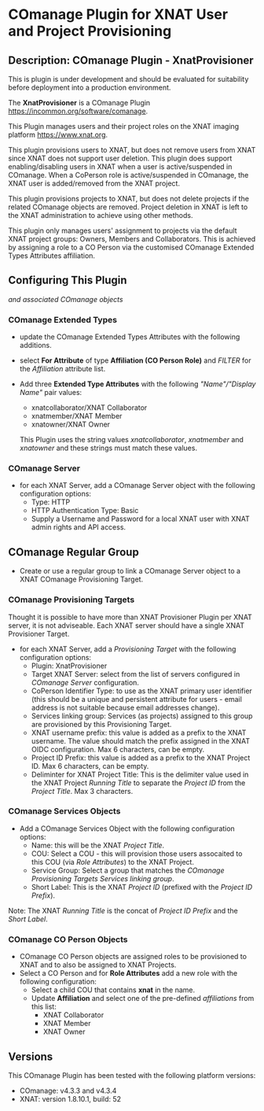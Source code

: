 # COmanage Plugin for XNAT User and Project Provisioning

## Description: COmanage Plugin - XnatProvisioner

This is plugin is under development and should be evaluated for suitability before deployment into a production environment.

The **XnatProvisioner** is a COmanage Plugin https://incommon.org/software/comanage.

This Plugin manages users and their project roles on the XNAT imaging platform https://www.xnat.org.

This plugin provisions users to XNAT, but does not remove users from XNAT since XNAT does not support user deletion. This plugin does support enabling/disabling users in XNAT when a user is active/suspended in COmanage. When a CoPerson role is active/suspended in COmanage, the XNAT user is added/removed from the XNAT project.

This plugin provisions projects to XNAT, but does not delete projects if the related COmanage objects are removed. Project deletion in XNAT is left to the XNAT administration to achieve using other methods.

This plugin only manages users' assignment to projects via the default XNAT project groups: Owners, Members and Collaborators. This is achieved by assigning a role to a CO Person via the customised COmanage Extended Types Attributes affiliation.

## Configuring This Plugin
_and associated COmanage objects_
### COmanage Extended Types
- update the COmanage Extended Types Attributes with the following additions.
- select **For Attribute** of type **Affiliation (CO Person Role)** and _FILTER_ for the *Affiliation* attribute list. 
- Add three **Extended Type Attributes** with the following _"Name"/"Display Name"_ pair values:
    - xnatcollaborator/XNAT Collaborator
    - xnatmember/XNAT Member
    - xnatowner/XNAT Owner

    This Plugin uses the string values _xnatcollaborator_, _xnatmember_ and _xnatowner_ and these strings must match these values.

### COmanage Server
- for each XNAT Server, add a COmanage Server object with the following configuration options:
    - Type: HTTP 
    - HTTP Authentication Type: Basic
    - Supply a Username and Password for a local XNAT user with XNAT admin rights and API access.

## COmanage Regular Group
- Create or use a regular group to link a COmanage Server object to a XNAT COmanage Provisioning Target.

### COmanage Provisioning Targets
Thought it is possible to have more than XNAT Provisioner Plugin per XNAT server, it is not adviseable. Each XNAT server should have a single XNAT Provisioner Target. 
- for each XNAT Server, add a _Provisioning Target_ with the following configuration options:
    - Plugin: XnatProvisioner
    - Target XNAT Server: select from the list of servers configured in *COmanage Server* configuration.
    - CoPerson Identifier Type: to use as the XNAT primary user identifier (this should be a unique and persistent attribute for users - email address is not suitable because email addresses change).
    - Services linking group: Services (as projects) assigned to this group are provisioned by this Provisioning Target.
    - XNAT username prefix: this value is added as a prefix to the XNAT username. The value should match the prefix assigned in the XNAT OIDC configuration. Max 6 characters, can be empty.
    - Project ID Prefix: this value is added as a prefix to the XNAT Project ID. Max 6 characters, can be empty.
    - Deliminter for XNAT Project Title: This is the delimiter value used in the XNAT Project *Running Title* to separate the *Project ID* from the *Project Title*. Max 3 characters.

### COmanage Services Objects
- Add a COmanage Services Object with the following configuration options:
    - Name: this will be the XNAT *Project Title*.
    - COU: Select a COU - this will provision those users assocaited to this COU (via _Role Attributes_) to the XNAT Project.
    - Service Group: Select a group that matches the *COmanage Provisioning Targets* _Services linking group_. 
    - Short Label: This is the XNAT *Project ID* (prefixed with the _Project ID Prefix_).

Note: The XNAT _Running Title_ is the concat of _Project ID Prefix_ and the _Short Label_.

### COmanage CO Person Objects
- COmanage CO Person objects are assigned roles to be provisioned to XNAT and to also be assigned to XNAT Projects.
- Select a CO Person and for **Role Attributes** add a new role with the following configuration:
    - Select a child COU that contains **xnat** in the name.
    - Update **Affiliation** and select one of the pre-defined _affiliations_ from this list:
        - XNAT Collaborator
        - XNAT Member
        - XNAT Owner

## Versions
This COmanage Plugin has been tested with the following platform versions:
- COmanage: v4.3.3 and v4.3.4
- XNAT: version 1.8.10.1, build: 52
 
